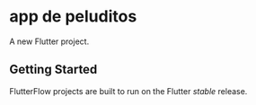 # app de peluditos

A new Flutter project.

## Getting Started

FlutterFlow projects are built to run on the Flutter _stable_ release.
